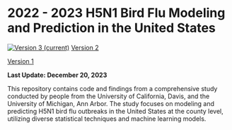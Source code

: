 # 2022 - 2023 H5N1 Bird Flu Modeling and Prediction in the United States

[![Version 3 (current)](https://badge.fury.io/gh/tterb%2FHyde.svg)](https://h5n1.gd.edu.kg/)
[Version 2](https://h5n1.gd.edu.kg/version2/)

[Version 1](https://h5n1.gd.edu.kg/version1/)

**Last Update: December 20, 2023**

This repository contains code and findings from a comprehensive study conducted by people from the 
University of California, Davis, and the University of Michigan, Ann Arbor. The study focuses on modeling 
and predicting H5N1 bird flu outbreaks in the United States at the county level, utilizing diverse statistical 
techniques and machine learning models.

